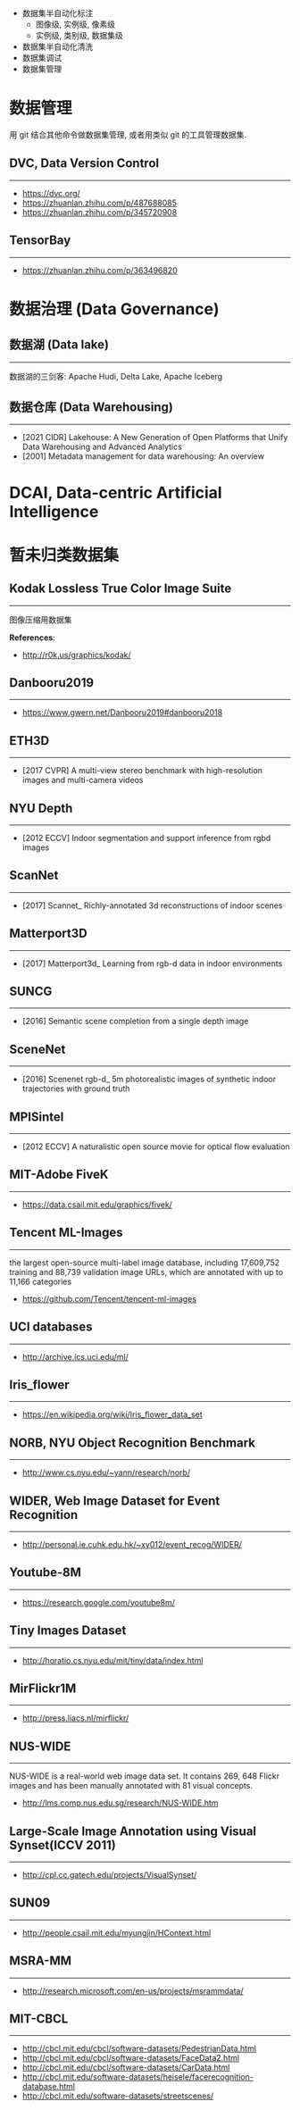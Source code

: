 
- 数据集半自动化标注
    - 图像级, 实例级, 像素级
    - 实例级, 类别级, 数据集级
- 数据集半自动化清洗
- 数据集调试
- 数据集管理


# 数据管理
用 git 结合其他命令做数据集管理, 或者用类似 git 的工具管理数据集.

## DVC, Data Version Control
---
- https://dvc.org/
- https://zhuanlan.zhihu.com/p/487688085
- https://zhuanlan.zhihu.com/p/345720908

## TensorBay
----
- https://zhuanlan.zhihu.com/p/363496820

# 数据治理 (Data Governance)

## 数据湖 (Data lake)
---
数据湖的三剑客: Apache Hudi, Delta Lake, Apache Iceberg

## 数据仓库 (Data Warehousing)
---
- [2021 CIDR] Lakehouse: A New Generation of Open Platforms that Unify Data Warehousing and Advanced Analytics
- [2001] Metadata management for data warehousing: An overview


# DCAI, Data-centric Artificial Intelligence


# 暂未归类数据集

## Kodak Lossless True Color Image Suite
---
图像压缩用数据集

**References**:
- http://r0k.us/graphics/kodak/

## Danbooru2019
---
- https://www.gwern.net/Danbooru2019#danbooru2018

## ETH3D
---
- [2017 CVPR] A multi-view stereo benchmark with high-resolution images and multi-camera videos

## NYU Depth
---
- [2012 ECCV] Indoor segmentation and support inference from rgbd images

## ScanNet
---
- [2017] Scannet_ Richly-annotated 3d reconstructions of indoor scenes

## Matterport3D
---
- [2017] Matterport3d_ Learning from rgb-d data in indoor environments

## SUNCG
---
- [2016] Semantic scene completion from a single depth image

## SceneNet
---
- [2016] Scenenet rgb-d_ 5m photorealistic images of synthetic indoor trajectories with ground truth

## MPISintel
---
- [2012 ECCV] A naturalistic open source movie for optical flow evaluation

## MIT-Adobe FiveK
---
- https://data.csail.mit.edu/graphics/fivek/

## Tencent ML-Images
---
the largest open-source multi-label image database, including 17,609,752 training and 88,739 validation image URLs, which are annotated with up to 11,166 categories

- https://github.com/Tencent/tencent-ml-images

## UCI databases
---
- http://archive.ics.uci.edu/ml/

## Iris_flower
---
- https://en.wikipedia.org/wiki/Iris_flower_data_set

## NORB, NYU Object Recognition Benchmark
---
- http://www.cs.nyu.edu/~yann/research/norb/

## WIDER, Web Image Dataset for Event Recognition
---
- http://personal.ie.cuhk.edu.hk/~xy012/event_recog/WIDER/

## Youtube-8M
---
- https://research.google.com/youtube8m/

## Tiny Images Dataset
---
- http://horatio.cs.nyu.edu/mit/tiny/data/index.html

## MirFlickr1M
---
- http://press.liacs.nl/mirflickr/

## NUS-WIDE
---
NUS-WIDE is a real-world web image data set. It contains 269, 648 Flickr images and has been manually annotated with 81 visual concepts.

- http://lms.comp.nus.edu.sg/research/NUS-WIDE.htm

## Large-Scale Image Annotation using Visual Synset(ICCV 2011)
---
- http://cpl.cc.gatech.edu/projects/VisualSynset/

## SUN09
---
- http://people.csail.mit.edu/myungjin/HContext.html

## MSRA-MM
---
- http://research.microsoft.com/en-us/projects/msrammdata/ 

## MIT-CBCL
---
- http://cbcl.mit.edu/cbcl/software-datasets/PedestrianData.html
- http://cbcl.mit.edu/cbcl/software-datasets/FaceData2.html
- http://cbcl.mit.edu/cbcl/software-datasets/CarData.html
- http://cbcl.mit.edu/software-datasets/heisele/facerecognition-database.html
- http://cbcl.mit.edu/software-datasets/streetscenes/


